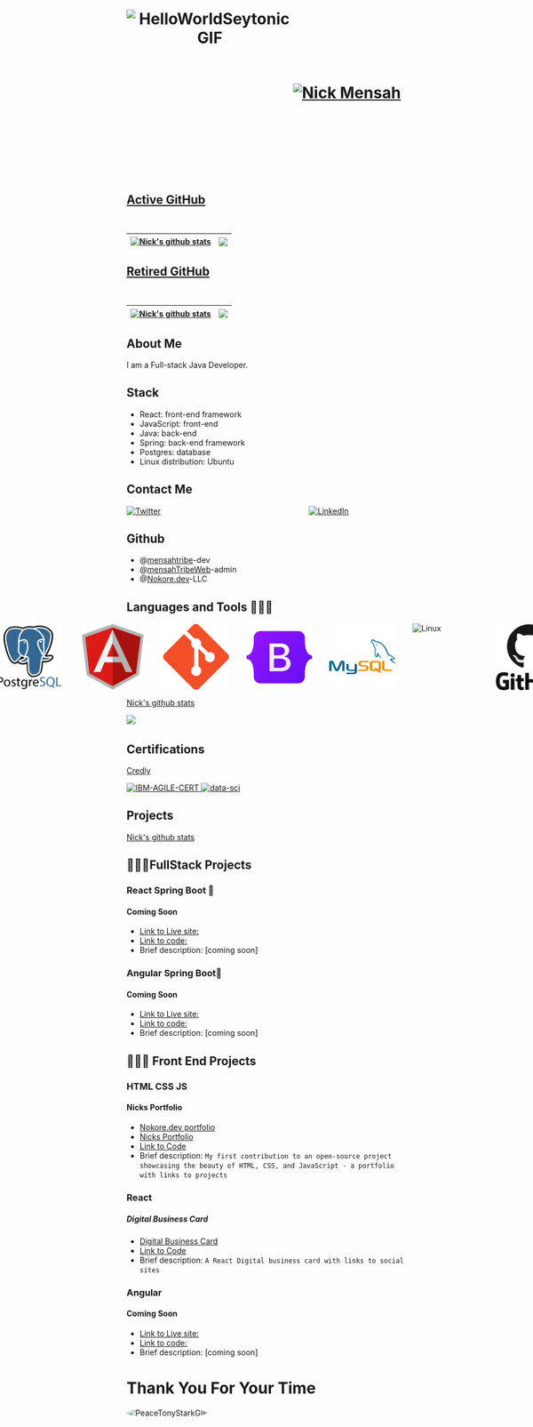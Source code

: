 <h1 align="center>👨🏾‍💻 Hi, I’m Nick Mensah </h1>  

<div align="center style="text-align: center; display: flex; align-items: center; justify-items: center;">
  <img src="https://github.com/mensahTribeWeb/NickMensah/assets/103342287/ebeef1dd-e73e-4443-92b3-7050222efd33" alt="HelloWorldSeytonicGIF" style="width: 300px; height: 300px;" >
  
  <a href="https://nickmensahportfolio.com/" target="_blank">
    <img src="https://avatars.githubusercontent.com/u/103342287?v=4" alt="Nick Mensah" title="Nick Mensah" style="width: 300px; height: 300px;">
  </a>


</div>

## [Active GitHub](https://github.com/mensahTribeWeb)

<br/>

| <a href="https://github.com/mensahTribeWeb/github-readme-stats"><img align="center" src="https://github-readme-stats.vercel.app/api?username=mensahTribeWeb&show_icons=true&include_all_commits=true&theme=buefy&hide_border=true" alt="Nick's github stats" /></a> | <a href="https://github.com/mensahTribeWeb/github-readme-stats"><img align="center" src="https://github-readme-stats.vercel.app/api/top-langs/?username=mensahTribeWeb&layout=compact&theme=buefy&hide_border=true" /></a> |
| ------------- | ------------- |

## [Retired GitHub](https://github.com/mensahtribe)

<br/>

| <a href="https://github.com/mensahtribe/github-readme-stats"><img align="center" src="https://github-readme-stats.vercel.app/api?username=mensahtribe&show_icons=true&include_all_commits=true&theme=buefy&hide_border=true" alt="Nick's github stats" /></a> | <a href="https://github.com/mensahtribe/github-readme-stats"><img align="center" src="https://github-readme-stats.vercel.app/api/top-langs/?username=mensahtribe&layout=compact&theme=buefy&hide_border=true" /></a> |
| ------------- | ------------- |

## About Me
I am a Full-stack Java Developer.

## Stack
- React: front-end framework
- JavaScript: front-end
- Java: back-end
- Spring: back-end framework
- Postgres: database
- Linux distribution: Ubuntu

## Contact Me
<div style="display: flex; justify-content: space-between; align-items: center; max-width: 400px; margin-right: 10px; gap: 30px">
    <a href="https://twitter.com/Nokoredev">
        <img src="https://raw.githubusercontent.com/rahuldkjain/github-profile-readme-generator/master/src/images/icons/Social/twitter.svg" alt="Twitter" title="Twitter" width="80" height="80">
    </a>
    <a href="https://www.linkedin.com/in/nicholas-d-mensah/">
        <img src="https://raw.githubusercontent.com/rahuldkjain/github-profile-readme-generator/master/src/images/icons/Social/linked-in-alt.svg" alt="LinkedIn" title="LinkedIn" width="80" height="80">
    </a>
</div>


## Github
  - @[mensahtribe](https://github.com/mensahtribe)-dev
  - @[mensahTribeWeb](https://github.com/mensahTribeWeb)-admin
  - @[Nokore.dev](https://nokore.dev/home)-LLC

## Languages and Tools 👨🏾‍💻
<div style="display: flex; gap: 30px; max-width: 400px; justify-content: center; align-items: center;">
    <img src="https://raw.githubusercontent.com/devicons/devicon/master/icons/java/java-original.svg" alt="Java" title="Java" width="120" height="120">
    <img src="https://raw.githubusercontent.com/devicons/devicon/master/icons/nodejs/nodejs-original-wordmark.svg" alt="Node.js" title="Node.js" width="120" height="120">
    <img src="https://raw.githubusercontent.com/devicons/devicon/master/icons/javascript/javascript-original.svg" alt="JavaScript" title="JavaScript" width="120" height="120">
    <img src="https://raw.githubusercontent.com/devicons/devicon/master/icons/react/react-original-wordmark.svg" alt="React" title="React" width="120" height="120">
    <img src="https://github.com/devicons/devicon/blob/master/icons/trello/trello-plain.svg" title="Trello" width="120" height="120">
    <img src="https://raw.githubusercontent.com/devicons/devicon/master/icons/redux/redux-original.svg" alt="Redux" title="Redux" width="120" height="120">
    <img src="https://github.com/devicons/devicon/blob/master/icons/spring/spring-original.svg" alt="Spring" title="Spring" width="120" height="120">
    <img src="https://raw.githubusercontent.com/devicons/devicon/master/icons/postgresql/postgresql-original-wordmark.svg" alt="PostgreSQL" title="PostgreSQL" width="120" height="120">
   <img src="https://raw.githubusercontent.com/devicons/devicon/master/icons/angularjs/angularjs-original.svg" alt="Angular" title="Angular" width="120" height="120">
    <img src="https://raw.githubusercontent.com/devicons/devicon/master/icons/git/git-original.svg" alt="Git" title="Git" width="120" height="120">
    <img src="https://raw.githubusercontent.com/devicons/devicon/master/icons/bootstrap/bootstrap-original.svg" alt="Bootstrap" title="Bootstrap" width="120" height="120">
    <img src="https://raw.githubusercontent.com/devicons/devicon/master/icons/mysql/mysql-original-wordmark.svg" alt="MySQL" title="MySQL" width="120" height="120">
    <img src="https://upload.wikimedia.org/wikipedia/commons/thumb/3/35/Tux.svg/600px-Tux.svg.png" alt="Linux" title="Linux" width="120" height="120">
    <img src="https://raw.githubusercontent.com/devicons/devicon/master/icons/github/github-original-wordmark.svg" alt="GitHub" title="GitHub" width="120" height="120">
    <img src="https://raw.githubusercontent.com/devicons/devicon/master/icons/html5/html5-original-wordmark.svg" alt="HTML5" title="HTML5" width="120" height="120">
    <img src="https://raw.githubusercontent.com/devicons/devicon/master/icons/css3/css3-original-wordmark.svg" alt="CSS3" title="CSS3" width="120" height="120">
    <img src="https://raw.githubusercontent.com/devicons/devicon/master/icons/visualstudio/visualstudio-plain.svg" alt="Visual Studio Code" title="Visual Studio Code" width="120" height="120">
    <img src="https://raw.githubusercontent.com/devicons/devicon/master/icons/pycharm/pycharm-plain.svg" alt="PyCharm" title="PyCharm" width="120" height="120">
    <img src="https://raw.githubusercontent.com/devicons/devicon/master/icons/intellij/intellij-plain.svg" alt="IntelliJ IDEA" title="IntelliJ IDEA" width="120" height="120">
    <img src="https://github.com/devicons/devicon/blob/master/icons/markdown/markdown-original.svg" alt="markdown" title="markdown" width="120" height="120">
</div>

[Nick's github stats]("https://github-readme-stats.vercel.app/api?username=mensahTribeWeb")

<picture>
  <source
    srcset="https://github-readme-stats.vercel.app/api?username=mensahTribeWeb&show_icons=true&theme=dark"
    media="(prefers-color-scheme: dark)"
  />
  <source
    srcset="https://github-readme-stats.vercel.app/api?username=mensahTribeWeb&show_icons=true"
    media="(prefers-color-scheme: light), (prefers-color-scheme: no-preference)"
  />
  <img src="https://github-readme-stats.vercel.app/api?username=mensahTribeWeb&show_icons=true" />
</picture>


  
## Certifications 

[Credly](https://www.credly.com/users/nick-mensah/badges)

<a href = "https://www.credly.com/badges/ba2211df-87ea-4edb-9dfa-5c304479f2ae/public_url" target="_blank">
<image src = "https://images.credly.com/size/340x340/images/3b7846e2-bdbd-4ed6-8543-182f47502190/image.png" alt="IBM-AGILE-CERT" title="IBM-AGILE-CERT" width="120" height="120" />
</a>
<a href = "https://www.credly.com/badges/36eb982d-d994-40b8-82f4-f71107e646b2/public_url" target="_blank">
<image src = "https://images.credly.com/size/340x340/images/5ca7b236-6105-4154-ba22-c8ae12ec1d8c/Data_Sci_Found_Level_1_-_CC_-_2019.png" alt="data-sci" title="data-sci" width="120" height="120" />
</a>






## Projects

[Nick's github stats](https://github-readme-stats.vercel.app/api?username=mensahTribeWeb)

## 👨🏾‍💻FullStack Projects

### React Spring Boot 🍃
#### Coming Soon
- [Link to Live site:](#)
- [Link to code:](#)
- Brief description: [coming soon]

### Angular Spring Boot🍃
#### Coming Soon
- [Link to Live site:](#)
- [Link to code:](#)
- Brief description: [coming soon]

## 👨🏾‍💻 Front End Projects

### HTML CSS JS

#### Nicks Portfolio
- [Nokore.dev portfolio](https://nokore.dev/home)
- [Nicks Portfolio](https://nickmensahportfolio.com/)
- [Link to Code](https://github.com/mensahTribeWeb/nicksSimplefolio.git)
- Brief description: `My first contribution to an open-source project showcasing the beauty of HTML, CSS, and JavaScript - a portfolio with links to projects`

### React
##### Digital Business Card
- [Digital Business Card](https://mensahtribeweb.github.io/digital-business-card/)
- [Link to Code](https://github.com/mensahTribeWeb/digital-business-card.git)
- Brief description: `A React Digital business card with links to social sites`

### Angular
#### Coming Soon
- [Link to Live site:](#)
- [Link to code:](#)
- Brief description: [coming soon]


# Thank You For Your Time

<div style="display: flex; flex-direction: row;">
<!--   <div style="text-align: center; display: block;">
    <img src="https://octodex.github.com/images/stormtroopocat.jpg" alt="Stormtroopocat" title="The Stormtroopocat" style="width: 300px; height: 300px; border-radius: 50%;" />
  </div> -->

  <div style="text-align: center; display: block;">
    <img src="https://github.com/mensahTribeWeb/NickMensah/assets/103342287/22e88b7c-ae0d-4516-ad9b-2140b6aa0dbb" alt="PeaceTonyStarkGIF" title="PeaceTonyStarkGIF" style="width: 500px; height: 300px; border-radius: 50%;" />
  </div>
</div>
